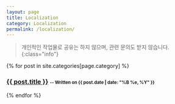 ```yaml
---
layout: page
title: Localization
category: Localization
permalink: /localization/
---
```

> 개인적인 작업물로 공유는 하지 않으며, 관련 문의도 받지 않습니다.
{:class="info"}
<div id="archives">
{% for post in site.categories[page.category] %}
	<article class="archive-item">
		<h3><a href="{{ post.url }}">{{ post.title }}</a>&nbsp;<small style="font-size:0.7em">-- Written on {{ post.date | date: "%B %e, %Y" }}</small></h3>
	</article>
{% endfor %}
</div>